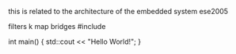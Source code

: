 this is related to the architecture of the embedded system
ese2005

filters 
k map
bridges 
#include <iostream>

int main()
{
  std::cout << "Hello World!";
}
